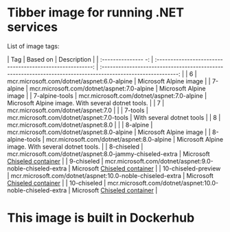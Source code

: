 # Tibber image for running .NET services

List of image tags:

|      Tag            |                         Based on                          |                                                 Description                                                  |
| :--------------- -: | :-------------------------------------------------------: | :----------------------------------------------------------------------------------------------------------: |
|         6           | mcr.microsoft.com/dotnet/aspnet:6.0-alpine                |                                            Microsoft Alpine image                                            |
|      7-alpine       | mcr.microsoft.com/dotnet/aspnet:7.0-alpine                |                                            Microsoft Alpine image                                            |
|   7-alpine-tools    | mcr.microsoft.com/dotnet/aspnet:7.0-alpine                |                              Microsoft Alpine image. With several dotnet tools.                              |
|         7           | mcr.microsoft.com/dotnet/aspnet:7.0                       |                                                                                                              |
|      7-tools        | mcr.microsoft.com/dotnet/aspnet:7.0-tools                 |                                          With several dotnet tools                                           |
|         8           | mcr.microsoft.com/dotnet/aspnet:8.0                       |                                                                                                              |
|      8-alpine       | mcr.microsoft.com/dotnet/aspnet:8.0-alpine                |                                            Microsoft Alpine image                                            |
|   8-alpine-tools    | mcr.microsoft.com/dotnet/aspnet:8.0-alpine                |                              Microsoft Alpine image. With several dotnet tools.                              |
|     8-chiseled      | mcr.microsoft.com/dotnet/aspnet:8.0-jammy-chiseled-extra  | Microsoft [Chiseled container](https://devblogs.microsoft.com/dotnet/announcing-dotnet-chiseled-containers/) |
|     9-chiseled      | mcr.microsoft.com/dotnet/aspnet:9.0-noble-chiseled-extra  | Microsoft [Chiseled container](https://devblogs.microsoft.com/dotnet/announcing-dotnet-chiseled-containers/) |
| 10-chiseled-preview | mcr.microsoft.com/dotnet/aspnet:10.0-noble-chiseled-extra | Microsoft [Chiseled container](https://devblogs.microsoft.com/dotnet/announcing-dotnet-chiseled-containers/) |
|    10-chiseled      | mcr.microsoft.com/dotnet/aspnet:10.0-noble-chiseled-extra | Microsoft [Chiseled container](https://devblogs.microsoft.com/dotnet/announcing-dotnet-chiseled-containers/) |

# This image is built in Dockerhub

